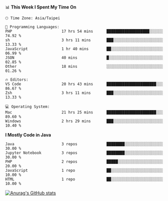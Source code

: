 <!--
<table>
  <tr>
    <td>
      <img src="./devcard.svg" alt="A dev card" width="400" hight="100%">
    </td>
    <td>
      <p>### Hi there 👋</p>
      <p>**treevel/treevel** is a ✨ _special_ ✨ repository because its `README.md` (this file) appears on your GitHub profile.</p>
      <p>Here are some ideas to get you started:</p>
      <p>- 🔭 I’m currently working on ...</p>
      <p>- 🌱 I’m currently learning ...</p>
      <p>- 👯 I’m looking to collaborate on ...</p>
      <p>- 🤔 I’m looking for help with ...</p>
      <p>- 💬 Ask me about ...</p>
      <p>- 📫 How to reach me: ...</p>
      <p>- 😄 Pronouns: ...</p>
      <p>- ⚡ Fun fact: ...</p>
    </td>
  </tr>
</table>
-->

<!--START_SECTION:waka-->
📊 **This Week I Spent My Time On** 

```text
🕑︎ Time Zone: Asia/Taipei

💬 Programming Languages: 
PHP                      17 hrs 54 mins      ███████████████████░░░░░░   74.92 % 
sh                       3 hrs 11 mins       ███░░░░░░░░░░░░░░░░░░░░░░   13.33 % 
JavaScript               1 hr 40 mins        ██░░░░░░░░░░░░░░░░░░░░░░░   06.99 % 
JSON                     40 mins             █░░░░░░░░░░░░░░░░░░░░░░░░   02.85 % 
Other                    18 mins             ░░░░░░░░░░░░░░░░░░░░░░░░░   01.26 % 

🔥 Editors: 
VS Code                  20 hrs 43 mins      ██████████████████████░░░   86.67 % 
Zsh                      3 hrs 11 mins       ███░░░░░░░░░░░░░░░░░░░░░░   13.33 % 

💻 Operating System: 
Mac                      21 hrs 25 mins      ██████████████████████░░░   89.60 % 
Windows                  2 hrs 29 mins       ███░░░░░░░░░░░░░░░░░░░░░░   10.40 % 
```

**I Mostly Code in Java** 

```text
Java                     3 repos             ████████░░░░░░░░░░░░░░░░░   30.00 % 
Jupyter Notebook         3 repos             ████████░░░░░░░░░░░░░░░░░   30.00 % 
PHP                      2 repos             █████░░░░░░░░░░░░░░░░░░░░   20.00 % 
JavaScript               1 repo              ██░░░░░░░░░░░░░░░░░░░░░░░   10.00 % 
HTML                     1 repo              ██░░░░░░░░░░░░░░░░░░░░░░░   10.00 % 
```




<!--END_SECTION:waka-->

<!-- GitHub Stats Card-->
[![Anurag's GitHub stats](https://github-readme-stats.vercel.app/api?username=treevel&show_icons=true&theme=monokai&count_private=true)](https://github.com/anuraghazra/github-readme-stats)
